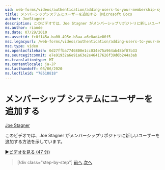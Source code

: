 ```yaml
---
uid: web-forms/videos/authentication/adding-users-to-your-membership-system
title: メンバーシップシステムにユーザーを追加する |Microsoft Docs
author: JoeStagner
description: このビデオでは、Joe Stagner がメンバーシップリポジトリに新しいユーザーを追加する方法を示しています。
ms.author: riande
ms.date: 07/29/2010
ms.assetid: fc0f145a-ba00-495e-b8aa-a6e8ad4e80f5
msc.legacyurl: /web-forms/videos/authentication/adding-users-to-your-membership-system
msc.type: video
ms.openlocfilehash: 0d27ffba7746800e1cc034e75a964ab48bf87b33
ms.sourcegitcommit: e7e91932a6e91a63e2e46417626f39d6b244a3ab
ms.translationtype: MT
ms.contentlocale: ja-JP
ms.lasthandoff: 03/06/2020
ms.locfileid: "78518818"
---
```

# <a name="adding-users-to-your-membership-system"></a>メンバーシップ システムにユーザーを追加する

[Joe Stagner](https://github.com/JoeStagner)

このビデオでは、Joe Stagner がメンバーシップリポジトリに新しいユーザーを追加する方法を示しています。

[&#9654;ビデオを見る (47 分)](https://channel9.msdn.com/Blogs/ASP-NET-Site-Videos/adding-users-to-your-membership-system)

> [!div class="step-by-step"]
> [前へ](validating-users-with-the-login-control.md)
> [次へ](logging-users-into-your-membership-system.md)

